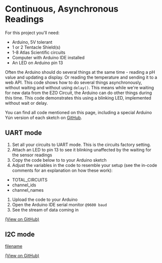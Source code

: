 # Continuous, Asynchronous Readings

For this project you'll need:
* Arduino, 5V tolerant
* 1 or 2 Tentacle Shield(s)
* 1-8 Atlas Scientific circuits
* Computer with Arduino IDE installed
* An LED on Arduino pin 13

Often the Arduino should do several things at the same time - reading a pH value and updating a display. Or reading the temperature and sending it to a web API. This code shows how to do several things asynchronously, without waiting and without using `delay()`. This means while we're waiting for new data from the EZO Circuit, the Arduino can do other things during this time. This code demonstrates this using a blinking LED, implemented without wait or delay.

You can find all code mentioned on this page, including a special Arduino Yún version of each sketch on [GitHub](https://github.com/whitebox-labs/tentacle-examples/tree/master/arduino/asynchronous).


## UART mode
1. Set all your circuits to UART mode. This is the circuits factory setting.
1. Attach an LED to pin 13 to see it blinking unaffected by the waiting for the sensor readings
1. Copy the code below to to your Arduino sketch
1. Adjust the variables in the code to resemble your setup (see the in-code comments for an explanation on how these work):
 * TOTAL_CIRCUITS
 * channel_ids
 * channel_names
1. Upload the code to your Arduino
1. Open the Arduino IDE serial monitor `@9600 baud`
1. See the stream of data coming in

[](https://raw.githubusercontent.com/whitebox-labs/tentacle-examples/master/arduino/asynchronous/uart_asynchronous/uart_asynchronous.ino ':include :type=code arduino')

[(View on GitHub)](https://github.com/whitebox-labs/tentacle-examples/blob/master/arduino/asynchronous/uart_asynchronous/uart_asynchronous.ino)

## I2C mode

[filename](../common/asynchronous-example-i2c.md ':include')

[](https://raw.githubusercontent.com/whitebox-labs/tentacle-examples/master/arduino/asynchronous/i2c_asynchronous/i2c_asynchronous.ino ':include :type=code arduino')

[(View on GitHub)](https://github.com/whitebox-labs/tentacle-examples/blob/master/arduino/asynchronous/i2c_asynchronous/i2c_asynchronous.ino)
